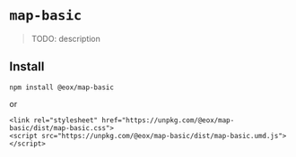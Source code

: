 # `map-basic`

> TODO: description

## Install

```
npm install @eox/map-basic
```
or
```
<link rel="stylesheet" href="https://unpkg.com/@eox/map-basic/dist/map-basic.css">
<script src="https://unpkg.com/@eox/map-basic/dist/map-basic.umd.js"></script>
```
